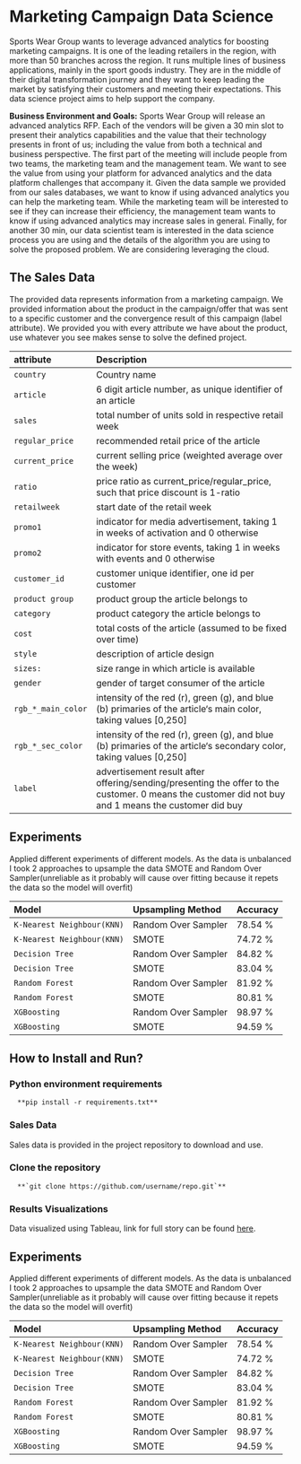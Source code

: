 
# Marketing Campaign Data Science

Sports Wear Group wants to leverage advanced analytics for boosting marketing campaigns. It is one of the leading retailers in the region, with more than 50 branches across the region. It runs multiple lines of business applications, mainly in the sport goods industry. They are in the middle of their digital transformation journey and they want to keep leading the market by satisfying their customers and meeting their expectations.
This data science project aims to help support the company.

**Business Environment and Goals:** Sports Wear Group will release an advanced analytics RFP.  Each of the vendors will be given a 30 min slot to present their analytics capabilities and the value that their technology presents in front of us; including the value from both a technical and business perspective. 
The first part of the meeting will include people from two teams, the marketing team and the management team. We want to see the value from using your platform for advanced analytics and the data platform challenges that accompany it. Given the data sample we provided from our sales databases, we want to know if using advanced analytics you can help the marketing team. While the marketing team will be interested to see if they can increase their efficiency, the management team wants to know if using advanced analytics may increase sales in general. 
Finally, for another 30 min, our data scientist team is interested in the data science process you are using and the details of the algorithm you are using to solve the proposed problem.
We are considering leveraging the cloud.  








## The Sales Data

The provided data represents information from a marketing campaign. We provided information about the product in the campaign/offer that was sent to a specific customer and the convergence result of this campaign (label attribute).  We provided you with every attribute we have about the product, use whatever you see makes sense to solve the defined project.

| attribute       |  Description                                        |
| :-------- | :-------                    |
| `country` | Country name                  |
| `article`| 6 digit article number, as unique identifier of an article       |
| `sales` | total number of units sold in respective retail week                    |
| `regular_price`  | recommended retail price of the article |
| `current_price`|current selling price (weighted average over the week) |
| `ratio`  | price ratio as current_price/regular_price, such that price discount is 1-ratio|
| `retailweek` | start date of the retail week |
| `promo1` | indicator for media advertisement, taking 1 in weeks of activation and 0 otherwise|
| `promo2`  | indicator for store events, taking 1 in weeks with events and 0 otherwise|
| `customer_id` | customer unique identifier, one id per customer|
| `product group`  | product group the article belongs to |
| `category` |product category the article belongs to |
| `cost`| total costs of the article (assumed to be fixed over time) |
| `style`   |description of article design |
| `sizes:` | size range in which article is available   |
| `gender`  | gender of target consumer of the article       |
| `rgb_*_main_color` |intensity of the red (r), green (g), and blue (b) primaries of the article‘s  main color, 		taking values [0,250]|
| `rgb_*_sec_color` |intensity of the red (r), green (g), and blue (b) primaries of the article‘s secondary 		color, taking values [0,250]|
| `label`   |advertisement result after offering/sending/presenting the offer to the customer. 0 means the customer did not buy and 1 means the customer did buy|


## Experiments

Applied different experiments of different models. As the data is unbalanced I took 2 approaches to upsample the data SMOTE and Random Over Sampler(unreliable as it probably will cause over fitting because it repets the data so the model will overfit)

| Model                             |  Upsampling Method          | Accuracy  |
| :--------                         | :-------                    | :-------  |
| `K-Nearest Neighbour(KNN)`        | Random Over Sampler         | 78.54 %   |
| `K-Nearest Neighbour(KNN)`        | SMOTE                       | 74.72 %   |
| `Decision Tree`                   | Random Over Sampler         | 84.82 %   |
| `Decision Tree`                   | SMOTE                       | 83.04 %   |
| `Random Forest `                  | Random Over Sampler         | 81.92 %   |
| `Random Forest`                   | SMOTE                       | 80.81 %   |
| `XGBoosting `                     | Random Over Sampler         | 98.97 %   |
| `XGBoosting`                      | SMOTE                       | 94.59 %   |

## How to Install and Run?

### Python environment requirements

```http
  **pip install -r requirements.txt**
```

### Sales Data 

Sales data is provided in the project repository to download and use.


### Clone the repository

```http
  **`git clone https://github.com/username/repo.git`**
```

### Results Visualizations

Data visualized using Tableau, link for full story can be found [here](https://public.tableau.com/views/FinalTestDataScience/Story1?:language=en-US&:display_count=n&:origin=viz_share_link).


## Experiments

Applied different experiments of different models. As the data is unbalanced I took 2 approaches to upsample the data SMOTE and Random Over Sampler(unreliable as it probably will cause over fitting because it repets the data so the model will overfit)

| Model                             |  Upsampling Method          | Accuracy  |
| :--------                         | :-------                    | :-------  |
| `K-Nearest Neighbour(KNN)`        | Random Over Sampler         | 78.54 %   |
| `K-Nearest Neighbour(KNN)`        | SMOTE                       | 74.72 %   |
| `Decision Tree`                   | Random Over Sampler         | 84.82 %   |
| `Decision Tree`                   | SMOTE                       | 83.04 %   |
| `Random Forest `                  | Random Over Sampler         | 81.92 %   |
| `Random Forest`                   | SMOTE                       | 80.81 %   |
| `XGBoosting `                     | Random Over Sampler         | 98.97 %   |
| `XGBoosting`                      | SMOTE                       | 94.59 %   |
